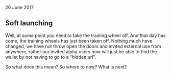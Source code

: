 <time>26 June 2017</time>

## Soft launching

Well, at some point you need to take the training wheel off. And that day has come, the training wheels has just been taken off. Nothing much have changed, we have not throw open the doors and invited external use from anywhere, rather our invited alpha users now will just be able to find the wallet by not having to go to a "hidden url".

So what does this mean? So where to now? What is next?
